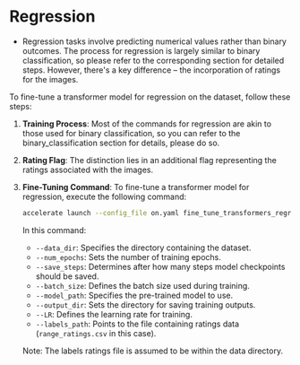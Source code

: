 # Regression
 * Regression tasks involve predicting numerical values rather than binary outcomes. The process for regression is largely similar to binary classification, so please refer to the corresponding section for detailed steps. However, there's a key difference – the incorporation of ratings for the images.

To fine-tune a transformer model for regression on the dataset, follow these steps:

1. **Training Process**: Most of the commands for regression are akin to those used for binary classification, so you can refer to the binary_classification section for details, please do so.

2. **Rating Flag**: The distinction lies in an additional flag representing the ratings associated with the images.

3. **Fine-Tuning Command**: To fine-tune a transformer model for regression, execute the following command:

    ```bash
    accelerate launch --config_file on.yaml fine_tune_transformers_regression.py --data_dir Dataset/  --num_epochs 5 --save_steps 200 --batch_size 4 --model_path facebook/dinov2-large --output_dir dinov2_large_Funny_Range --LR 0.00001 --labels_path range_ratings.csv
    ```

    In this command:
    - `--data_dir`: Specifies the directory containing the dataset.
    - `--num_epochs`: Sets the number of training epochs.
    - `--save_steps`: Determines after how many steps model checkpoints should be saved.
    - `--batch_size`: Defines the batch size used during training.
    - `--model_path`: Specifies the pre-trained model to use.
    - `--output_dir`: Sets the directory for saving training outputs.
    - `--LR`: Defines the learning rate for training.
    - `--labels_path`: Points to the file containing ratings data (`range_ratings.csv` in this case).
    
    Note: The labels ratings file is assumed to be within the data directory.